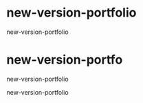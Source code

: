 # new-version-portfolio
new-version-portfolio

# new-version-portfo

new-version-portfolio


new-version-portfolio

